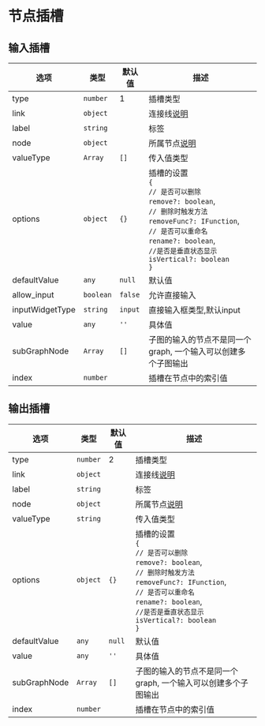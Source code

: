 # 节点插槽

## 输入插槽

| 选项              | 类型        | 默认值     | 描述                                                                                                                                                                                                  | 
|-----------------|-----------|---------|-----------------------------------------------------------------------------------------------------------------------------------------------------------------------------------------------------|
| type            | `number`  | 1       | 插槽类型                                                                                                                                                                                                |
| link            | `object`  |         | 连接线[说明](link-api.html#属性)                                                                                                                                                                           |
| label           | `string`  |         | 标签                                                                                                                                                                                                  |
| node            | `object`  |         | 所属节点[说明](node-api.html#属性)                                                                                                                                                                          |
| valueType       | `Array`   | `[]`    | 传入值类型                                                                                                                                                                                               |
| options         | `object`  | `{}`    | 插槽的设置 <br/>`{`<br/>`// 是否可以删除`<br/>`remove?: boolean`,<br/>`// 删除时触发方法`<br/>`removeFunc?: IFunction`,<br/>`// 是否可以重命名`<br/>`rename?: boolean`,<br/>`//是否是垂直状态显示`<br/>`isVertical?: boolean`<br/>`}` |
| defaultValue    | `any`     | `null`  | 默认值                                                                                                                                                                                                 |
| allow_input     | `boolean` | `false` | 允许直接输入                                                                                                                                                                                              |
| inputWidgetType | `string`  | `input` | 直接输入框类型,默认input                                                                                                                                                                                     |
| value           | `any`     | `''`    | 具体值                                                                                                                                                                                                 |
| subGraphNode    | `Array`   | `[]`    | 子图的输入的节点不是同一个graph, 一个输入可以创建多个子图输出                                                                                                                                                                  |
| index           | `number`  |         | 插槽在节点中的索引值                                                                                                                                                                                          |

## 输出插槽

| 选项           | 类型       | 默认值    | 描述                                                                                                                                                                                                  | 
|--------------|----------|--------|-----------------------------------------------------------------------------------------------------------------------------------------------------------------------------------------------------|
| type         | `number` | 2      | 插槽类型                                                                                                                                                                                                |
| link         | `object` |        | 连接线[说明](link-api.html#属性)                                                                                                                                                                           |
| label        | `string` |        | 标签                                                                                                                                                                                                  |
| node         | `object` |        | 所属节点[说明](node-api.html#属性)                                                                                                                                                                          |
| valueType    | `string` |        | 传入值类型                                                                                                                                                                                               |
| options      | `object` | `{}`   | 插槽的设置 <br/>`{`<br/>`// 是否可以删除`<br/>`remove?: boolean`,<br/>`// 删除时触发方法`<br/>`removeFunc?: IFunction`,<br/>`// 是否可以重命名`<br/>`rename?: boolean`,<br/>`//是否是垂直状态显示`<br/>`isVertical?: boolean`<br/>`}` |
| defaultValue | `any`    | `null` | 默认值                                                                                                                                                                                                 |
| value        | `any`    | `''`   | 具体值                                                                                                                                                                                                 |
| subGraphNode | `Array`  | `[]`   | 子图的输入的节点不是同一个graph, 一个输入可以创建多个子图输出                                                                                                                                                                  |
| index        | `number` |        | 插槽在节点中的索引值                                                                                                                                                                                          |